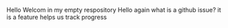 Hello Welcom in my empty respository
Hello again
what is a github issue?
it is a feature helps us track progress
